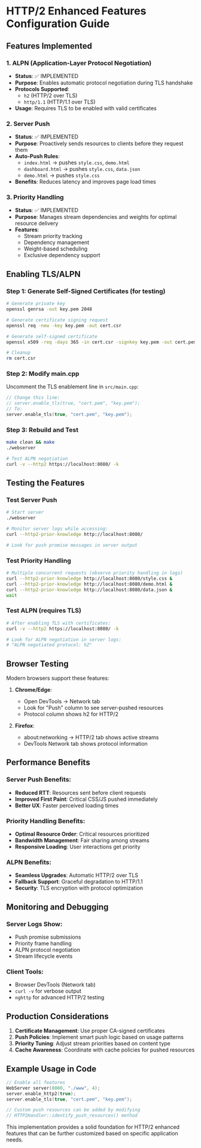 # HTTP/2 Enhanced Features Configuration Guide

## Features Implemented

### 1. ALPN (Application-Layer Protocol Negotiation)
- **Status**: ✅ IMPLEMENTED
- **Purpose**: Enables automatic protocol negotiation during TLS handshake
- **Protocols Supported**: 
  - `h2` (HTTP/2 over TLS)
  - `http/1.1` (HTTP/1.1 over TLS)
- **Usage**: Requires TLS to be enabled with valid certificates

### 2. Server Push
- **Status**: ✅ IMPLEMENTED
- **Purpose**: Proactively sends resources to clients before they request them
- **Auto-Push Rules**:
  - `index.html` → pushes `style.css`, `demo.html`
  - `dashboard.html` → pushes `style.css`, `data.json`
  - `demo.html` → pushes `style.css`
- **Benefits**: Reduces latency and improves page load times

### 3. Priority Handling
- **Status**: ✅ IMPLEMENTED
- **Purpose**: Manages stream dependencies and weights for optimal resource delivery
- **Features**:
  - Stream priority tracking
  - Dependency management
  - Weight-based scheduling
  - Exclusive dependency support

## Enabling TLS/ALPN

### Step 1: Generate Self-Signed Certificates (for testing)
```bash
# Generate private key
openssl genrsa -out key.pem 2048

# Generate certificate signing request
openssl req -new -key key.pem -out cert.csr

# Generate self-signed certificate
openssl x509 -req -days 365 -in cert.csr -signkey key.pem -out cert.pem

# Cleanup
rm cert.csr
```

### Step 2: Modify main.cpp
Uncomment the TLS enablement line in `src/main.cpp`:
```cpp
// Change this line:
// server.enable_tls(true, "cert.pem", "key.pem");
// To:
server.enable_tls(true, "cert.pem", "key.pem");
```

### Step 3: Rebuild and Test
```bash
make clean && make
./webserver

# Test ALPN negotiation
curl -v --http2 https://localhost:8080/ -k
```

## Testing the Features

### Test Server Push
```bash
# Start server
./webserver

# Monitor server logs while accessing:
curl --http2-prior-knowledge http://localhost:8080/

# Look for push promise messages in server output
```

### Test Priority Handling
```bash
# Multiple concurrent requests (observe priority handling in logs)
curl --http2-prior-knowledge http://localhost:8080/style.css &
curl --http2-prior-knowledge http://localhost:8080/demo.html &
curl --http2-prior-knowledge http://localhost:8080/data.json &
wait
```

### Test ALPN (requires TLS)
```bash
# After enabling TLS with certificates:
curl -v --http2 https://localhost:8080/ -k

# Look for ALPN negotiation in server logs:
# "ALPN negotiated protocol: h2"
```

## Browser Testing

Modern browsers support these features:

1. **Chrome/Edge**: 
   - Open DevTools → Network tab
   - Look for "Push" column to see server-pushed resources
   - Protocol column shows h2 for HTTP/2

2. **Firefox**:
   - about:networking → HTTP/2 tab shows active streams
   - DevTools Network tab shows protocol information

## Performance Benefits

### Server Push Benefits:
- **Reduced RTT**: Resources sent before client requests
- **Improved First Paint**: Critical CSS/JS pushed immediately
- **Better UX**: Faster perceived loading times

### Priority Handling Benefits:
- **Optimal Resource Order**: Critical resources prioritized
- **Bandwidth Management**: Fair sharing among streams
- **Responsive Loading**: User interactions get priority

### ALPN Benefits:
- **Seamless Upgrades**: Automatic HTTP/2 over TLS
- **Fallback Support**: Graceful degradation to HTTP/1.1
- **Security**: TLS encryption with protocol optimization

## Monitoring and Debugging

### Server Logs Show:
- Push promise submissions
- Priority frame handling
- ALPN protocol negotiation
- Stream lifecycle events

### Client Tools:
- Browser DevTools (Network tab)
- `curl -v` for verbose output
- `nghttp` for advanced HTTP/2 testing

## Production Considerations

1. **Certificate Management**: Use proper CA-signed certificates
2. **Push Policies**: Implement smart push logic based on usage patterns
3. **Priority Tuning**: Adjust stream priorities based on content type
4. **Cache Awareness**: Coordinate with cache policies for pushed resources

## Example Usage in Code

```cpp
// Enable all features
WebServer server(8080, "./www", 4);
server.enable_http2(true);
server.enable_tls(true, "cert.pem", "key.pem");

// Custom push resources can be added by modifying
// HTTP2Handler::identify_push_resources() method
```

This implementation provides a solid foundation for HTTP/2 enhanced features that can be further customized based on specific application needs.
